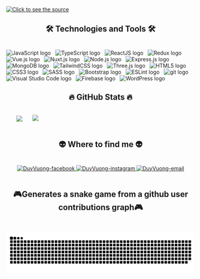 <a href="#" target="_blank">
  <img src="https://cardivo.vercel.app/api?name=SimperLord&description=Yeu em vai lon ma em deo biet&image=https://avatars.githubusercontent.com/u/86643647?v=4&usqp=CAU&backgroundColor=%23ecf0f1&github=SimperLord&pattern=ticTacToe&colorPattern=%23eaeaea&site=https://www.github.com/SimperLord&fbclid=IwAR3CxuJ2NE1_TXlcWpY2UIYBUhQHi1ttfmFXl8qFutmoNl3hEHDa-orBw8c" width="1200" alt="Click to see the source" />
</a>

<h2 align="center">🛠 Technologies and Tools 🛠</h2>
<br>
<span><img src="https://img.shields.io/badge/JavaScript-282C34?logo=javascript&logoColor=F7DF1E" alt="JavaScript logo" title="JavaScript" height="25" /></span>
&nbsp;
<span><img src="https://img.shields.io/badge/TypeScript-282C34?logo=typescript&logoColor=3178C6" alt="TypeScript logo" title="TypeScript" height="25" /></span>
&nbsp;
<span><img src="https://img.shields.io/badge/ReactJS-282C34?logo=react&logoColor=61DAFB" alt="ReactJS logo" title="ReactJS" height="25" /></span>
&nbsp;
<span><img src="https://img.shields.io/badge/Redux-282C34?logo=redux&logoColor=764ABC" alt="Redux logo" title="Redux" height="25" /></span>
&nbsp;
<span><img src="https://img.shields.io/badge/Vue.js-282C34?logo=vue.js&logoColor=4FC08D" alt="Vue.js logo" title="Vue.js" height="25" /></span>
&nbsp;
<span><img src="https://img.shields.io/badge/Nuxt.js-282C34?logo=nuxt.js&logoColor=4FC08D" alt="Nuxt.js logo" title="Nuxt.js" height="25" /></span>
&nbsp;
<span><img src="https://img.shields.io/badge/Node.js-282C34?logo=node.js&logoColor=00F200" alt="Node.js logo" title="Node.js" height="25" /></span>
&nbsp;
<span><img src="https://img.shields.io/badge/Express-282C34?logo=express&logoColor=FFFFFF" alt="Express.js logo" title="Express.js" height="25" /></span>
&nbsp;
<span><img src="https://img.shields.io/badge/MongoDB-282C34?logo=mongodb&logoColor=47A248" alt="MongoDB logo" title="MongoDB" height="25" /></span>
&nbsp;
<span><img src="https://img.shields.io/badge/Tailwind%20CSS-282C34?logo=tailwind-css&logoColor=38B2AC" alt="TailwindCSS logo" title="TailwindCSS" height="25" /></span>
&nbsp;
<span><img src="https://img.shields.io/badge/Three.js-282C34?logo=three.js&logoColor=FFFFFF" alt="Three.js logo" title="Three.js" height="25" /></span>
&nbsp;
<span><img src="https://img.shields.io/badge/HTML5-282C34?logo=html5&logoColor=E34F26" alt="HTML5 logo" title="HTML5" height="25" /></span>
&nbsp;
<span><img src="https://img.shields.io/badge/CSS3-282C34?logo=css3&logoColor=1572B6" alt="CSS3 logo" title="CSS3" height="25" /></span>
&nbsp;
<span><img src="https://img.shields.io/badge/Sass-282C34?logo=sass&logoColor=CC6699" alt="SASS logo" title="SASS" height="25" /></span>
&nbsp;
<span><img src="https://img.shields.io/badge/Bootstrap-282C34?logo=bootstrap&logoColor=7952B3" alt="Bootstrap logo" title="Bootstrap" height="25" /></span>
&nbsp;
<span><img src="https://img.shields.io/badge/ESLint-282C34?logo=eslint&logoColor=4B32C3" alt="ESLint logo" title="ESLint" height="25" /></span>
&nbsp;
<span><img src="https://img.shields.io/badge/git-282C34?logo=git&logoColor=F05032" alt="git logo" title="git" height="25" /></span>
&nbsp;
<span><img src="https://img.shields.io/badge/VS%20Code-282C34?logo=visual-studio-code&logoColor=007ACC" alt="Visual Studio Code logo" title="Visual Studio Code" height="25" /></span>
&nbsp;
<span><img src="https://img.shields.io/badge/Firebase-282C34?logo=firebase&logoColor=FFCA28" alt="Firebase logo" title="Firebase" height="25" /></span>
&nbsp;
<span><img src="https://img.shields.io/badge/WordPress-282C34?logo=wordPress&logoColor=21759B" alt="WordPress logo" title="WordPress" height="25" /></span>
&nbsp;

<br>

<h2 align="center">🔥 GitHub Stats 🔥</h2>
<br>
<div align=center>
  <a href="#" title="DuyVuong">
    <img width="315" align="center" src="https://github-readme-stats.vercel.app/api/top-langs/?username=SimperLord&hide=c%23,powershell,Mathematica,Ruby,Objective-C,Objective-C%2b%2b,Cuda&title_color=61dafb&text_color=ffffff&icon_color=61dafb&bg_color=20232a&langs_count=8&layout=compact&border_color=61dafb&hide_border=true" />
  </a>
  <a href="#" title="DuyVuong">
    <img align="right" width="434" src="https://github-readme-stats.vercel.app/api?username=SimperLord&show_icons=true&theme=react&border_color=61dafb&hide_border=true" />
  </a>
</div>

<br>

<h2 align="center">👽 Where to find me 👽</h2>
<br>
<div align="center">
  <a href="https://facebook.com/Xyz.DuyVuong.Url" target="blank">
    <img src="https://img.icons8.com/bubbles/100/000000/facebook-new.png" alt="DuyVuong-facebook" />
  </a>
<!--   <a href="https://www.youtube.com/c/UCwHbdvzzEDQ3U_6u4AdqE8w" target="blank">
    <img src="https://img.icons8.com/bubbles/100/000000/youtube-squared.png" alt="DuyVuong-youtube" />
  </a> -->
  <a href="https://instagram.com/Xyz.DuyVuong.Url" target="blank">
    <img src="https://img.icons8.com/bubbles/100/000000/instagram.png" alt="DuyVuong-instagram" />
  </a>
  <a href="mailto:tranducduyne@gmail.com" target="top">
    <img src="https://img.icons8.com/bubbles/100/000000/apple-mail.png" alt="DuyVuong-email" />
  </a>
</div>

<br>
<h2 align="center">🎮Generates a snake game from a github user contributions graph🎮</h2>
<br>
<div align="center">
  
![Quote](https://github.com/Platane/snk/raw/output/github-contribution-grid-snake.svg)
 
</div>
<!-- 
<h2 align="center">📑 Random Quotes 📑</h2>
<br>
<div align="center">
  
![Quote](https://github-readme-quotes.herokuapp.com/quote?theme=onedark&animation=default&layout=default&font=default)
 
</div> -->
